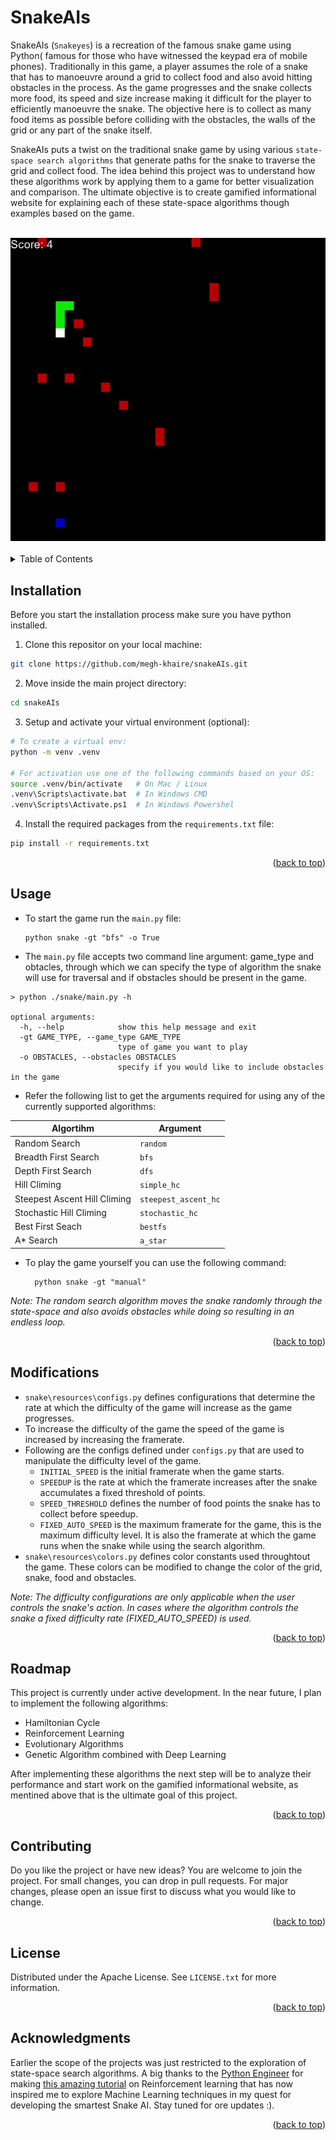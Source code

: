 <!-- TOP -->
<div id="top"></div>

<!-- INTRODUCTION -->
# SnakeAIs

SnakeAIs (`Snakeyes`) is a recreation of the famous snake game using Python( famous for those who have witnessed the keypad era of mobile phones).
Traditionally in this game, a player assumes the role of a snake that has to manoeuvre around a grid to collect food and also avoid hitting obstacles in the process.
As the game progresses and the snake collects more food, its speed and size increase making it difficult for the player to efficiently manoeuvre the snake.
The objective here is to collect as many food items as possible before colliding with the obstacles, the walls of the grid or any part of the snake itself.

SnakeAIs puts a twist on the traditional snake game by using various `state-space search algorithms` that generate paths for the snake to traverse the grid and collect food.
The idea behind this project was to understand how these algorithms work by applying them to a game for better visualization and comparison.
The ultimate objective is to create gamified informational website for explaining each of these state-space algorithms though examples based on the game.

<!-- DEMO GIF -->
<br/>
<div align="center">
      <img max-width="100%" max-height="100%" src="images/demo.gif">
</div>
<br/>

<!-- TABLE OF CONTENTS -->
<details>
      <summary>Table of Contents</summary><br/>
      <ul>
            <li><a href="#installation">Installation</a></li>
            <li><a href="#usage">Usage</a></li>
            <li><a href="#modifications">Modifications</a></li>
            <li><a href="#roadmap">Roadmap</a></li>
            <li><a href="#contributing">Contributing</a></li>
            <li><a href="#license">License</a></li>
            <li><a href="#acknowledgments">Acknowledgments</a></li>
      </ul>
</details>

<!-- MAIN BODY -->
## Installation

Before you start the installation process make sure you have python installed.

1. Clone this repositor on your local machine:

```bash
git clone https://github.com/megh-khaire/snakeAIs.git
```

2. Move inside the main project directory:

```bash
cd snakeAIs
```

3. Setup and activate your virtual environment (optional):

```bash
# To create a virtual env:
python -m venv .venv

# For activation use one of the following commands based on your OS:
source .venv/bin/activate   # On Mac / Linux
.venv\Scripts\activate.bat  # In Windows CMD
.venv\Scripts\Activate.ps1  # In Windows Powershel
```

4. Install the required packages from the `requirements.txt` file:

```bash
pip install -r requirements.txt
```

<p align="right">(<a href="#top">back to top</a>)</p>

## Usage

- To start the game run the `main.py` file:

      python snake -gt "bfs" -o True

- The `main.py` file accepts two command line argument: game_type and obtacles, through which we can specify the type of algorithm the snake will use for traversal and if obstacles should be present in the game.

```text
> python ./snake/main.py -h

optional arguments:
  -h, --help            show this help message and exit
  -gt GAME_TYPE, --game_type GAME_TYPE
                        type of game you want to play
  -o OBSTACLES, --obstacles OBSTACLES
                        specify if you would like to include obstacles in the game
```

- Refer the following list to get the arguments required for using any of the currently supported algorithms:

<center>

| Algortihm | Argument |
| --------------- | --------------- |
| Random Search | `random` |
| Breadth First Search | `bfs` |
| Depth First Search | `dfs` |
| Hill Climing | `simple_hc` |
| Steepest Ascent Hill Climing | `steepest_ascent_hc` |
| Stochastic Hill Climing | `stochastic_hc` |
| Best First Seach | `bestfs` |
| A* Search | `a_star` |

</center>

- To play the game yourself you can use the following command:

        python snake -gt "manual"

_Note: The random search algorithm moves the snake randomly through the state-space and also avoids obstacles while doing so resulting in an endless loop._

<p align="right">(<a href="#top">back to top</a>)</p>

## Modifications

- `snake\resources\configs.py` defines configurations that determine the rate at which the difficulty of the game will increase as the game progresses.
- To increase the difficulty of the game the speed of the game is increased by increasing the framerate.
- Following are the configs defined under `configs.py` that are used to manipulate the difficulty level of the game.
  - `INITIAL_SPEED` is the initial framerate when the game starts.
  - `SPEEDUP` is the rate at which the framerate increases after the snake accumulates a fixed threshold of points.
  - `SPEED_THRESHOLD` defines the number of food points the snake has to collect before speedup.
  - `FIXED_AUTO_SPEED` is the maximum framerate for the game, this is the maximum difficulty level. It is also the framerate at which the game runs when the snake while using the search algorithm.
- `snake\resources\colors.py` defines color constants used throughtout the game. These colors can be modified to change the color of the grid, snake, food and obstacles.

_Note: The difficulty configurations are only applicable when the user controls the snake's action. In cases where the algorithm controls the snake a fixed difficulty rate (FIXED_AUTO_SPEED) is used._

<p align="right">(<a href="#top">back to top</a>)</p>

## Roadmap

This project is currently under active development. In the near future, I plan to implement the following algorithms:

- Hamiltonian Cycle
- Reinforcement Learning
- Evolutionary Algorithms
- Genetic Algorithm combined with Deep Learning

After implementing these algorithms the next step will be to analyze their performance and start work on the gamified informational website, as mentined above that is the ultimate goal of this project.

<p align="right">(<a href="#top">back to top</a>)</p>

## Contributing

Do you like the project or have new ideas? You are welcome to join the project. For small changes, you can drop in pull requests. For major changes, please open an issue first to discuss what you would like to change.

<p align="right">(<a href="#top">back to top</a>)</p>

## License

Distributed under the Apache License. See `LICENSE.txt` for more information.

<p align="right">(<a href="#top">back to top</a>)</p>

## Acknowledgments

Earlier the scope of the projects was just restricted to the exploration of state-space search algorithms. A big thanks to the [Python Engineer](https://www.youtube.com/c/PythonEngineer) for making [this amazing tutorial](https://youtube.com/playlist?list=PLqnslRFeH2UrDh7vUmJ60YrmWd64mTTKV) on Reinforcement learning that has now inspired me to explore Machine Learning techniques in my quest for developing the smartest Snake AI. Stay tuned for ore updates :).

<p align="right">(<a href="#top">back to top</a>)</p>
